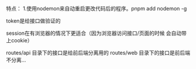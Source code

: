 特点：
1.使用nodemon来自动重启更改代码后的程序。pnpm add nodemon -g

token是给接口做验证的

session在有浏览器的情况下更适合（因为浏览器访问接口/页面的时候 会自动带上cookie）

routes/api 目录下的接口是给前后端分离用的
routes/web 目录下的接口是前后端不分离...